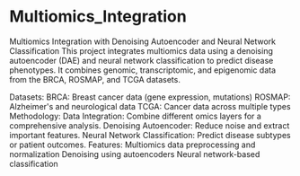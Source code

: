 # Multiomics_Integration
Multiomics Integration with Denoising Autoencoder and Neural Network Classification
This project integrates multiomics data using a denoising autoencoder (DAE) and neural network classification to predict disease phenotypes. It combines genomic, transcriptomic, and epigenomic data from the BRCA, ROSMAP, and TCGA datasets.

Datasets:
BRCA: Breast cancer data (gene expression, mutations)
ROSMAP: Alzheimer's and neurological data
TCGA: Cancer data across multiple types
Methodology:
Data Integration: Combine different omics layers for a comprehensive analysis.
Denoising Autoencoder: Reduce noise and extract important features.
Neural Network Classification: Predict disease subtypes or patient outcomes.
Features:
Multiomics data preprocessing and normalization
Denoising using autoencoders
Neural network-based classification

